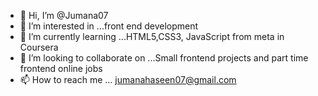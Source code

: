 - 👋 Hi, I’m @Jumana07
- 👀 I’m interested in ...front end development 
- 🌱 I’m currently learning ...HTML5,CSS3, JavaScript from meta in Coursera
- 💞️ I’m looking to collaborate on ...Small frontend projects and part time frontend online jobs
- 📫 How to reach me ... jumanahaseen07@gmail.com

<!---
Jumana07/Jumana07 is a ✨ special ✨ repository because its `README.md` (this file) appears on your GitHub profile.
You can click the Preview link to take a look at your changes.
--->
